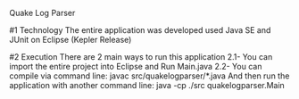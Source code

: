 Quake Log Parser

#1 Technology
The entire application was developed used Java SE and JUnit on Eclipse (Kepler Release)

#2 Execution
There are 2 main ways to run this application
2.1- You can import the entire project into Eclipse and Run Main.java
2.2- You can compile via command line:
		javac src/quakelogparser/*.java
	And then run the application with another command line:
		java -cp ./src quakelogparser.Main
